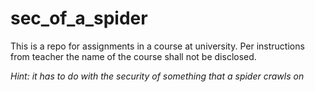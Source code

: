 # sec_of_a_spider
This is a repo for assignments in a course at university. Per instructions from teacher the name of the course shall not be disclosed.

*Hint: it has to do with the security of something that a spider crawls on*
